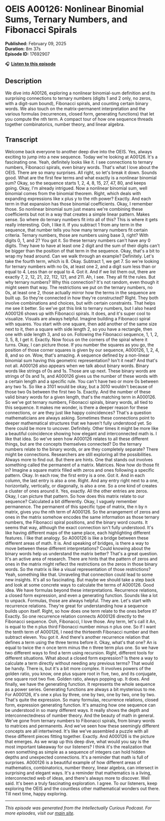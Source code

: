# OEIS A00126: Nonlinear Binomial Sums, Ternary Numbers, and Fibonacci Spirals

**Published:** February 09, 2025  
**Duration:** 8m 37s  
**Episode ID:** 17692907

🎧 **[Listen to this episode](https://intellectuallycurious.buzzsprout.com/2529712/episodes/17692907-oeis-a00126-nonlinear-binomial-sums-ternary-numbers-and-fibonacci-spirals)**

## Description

We dive into A00126, exploring a nonlinear binomial-sum definition and its surprising connections to ternary numbers (digits 1 and 2 only, no zeros, with a digit-sum bound), Fibonacci spirals, and counting certain binary words. We also touch on the matrix-permanent interpretation and the various formulas (recurrences, closed form, generating functions) that let you compute the nth term. A compact tour of how one sequence threads together combinatorics, number theory, and linear algebra.

## Transcript

Welcome back everyone to another deep dive into the OEIS. Yes, always exciting to jump into a new sequence. Today we're looking at A00126. It's a fascinating one. Yeah, definitely looks like it. I see connections to ternary numbers, Fibonacci spirals, even binary words. That's what I love about the OEIS. There are so many surprises. All right, so let's break it down. Sounds good. What are the first few terms and what exactly is a nonlinear binomial sum? Okay, so the sequence starts 1, 2, 4, 8, 15, 27, 47, 80, and keeps going. Okay, I'm already intrigued. Now a nonlinear binomial sum, well binomial comes from the binomial theorem. Right, which deals with expanding expressions like x plus y to the nth power? Exactly. And each term in that expansion has those binomial coefficients. Okay, I remember those. So nonlinear binomial sum just means we're combining these coefficients but not in a way that creates a simple linear pattern. Makes sense. So where do ternary numbers fit into all of this? This is where it gets really interesting. Ooh, I like it. If you subtract 1 from any term in the sequence, that number tells you how many ternary numbers fit certain criteria. Ternary numbers, those are numbers using base 3, right? With digits 0, 1, and 2? You got it. So these ternary numbers can't have any 0 digits. They have to have at least one 2 digit and the sum of their digits can't be bigger than the position of that term in the sequence. Okay, that's a bit to wrap my head around. Can we walk through an example? Definitely. Let's take the fourth term, which is 8. Okay. Subtract 1, we get 7. So we're looking for ternary numbers with no 0s, at least one 2, and a digit sum less than or equal to 4. Less than or equal to 4. Got it. And if we list them out, there are exactly 7, 2, 12, 21, 22, 112, 121, and 211. Ah, I see. They all fit the rules. But why ternary numbers? Why this connection? It's not random, even though it might seem that way. The restrictions we put on the ternary numbers, no 0s, at least one 2, those actually mirror how the terms in the sequence are built up. So they're connected in how they're constructed? Right. They both involve combinations and choices, but with certain constraints. That helps me see it better. So we've got this link to ternary numbers, but I also heard A000126 shows up with Fibonacci spirals. It does, and it's super cool to visualize. Visuals are always helpful. Imagine building a Fibonacci spiral with squares. You start with one square, then add another of the same size next to it, then a square with side length 2, so you have a rectangle, then one with side length 3, and so on. Following the Fibonacci sequence, 1, 1, 2, 3, 5, 8, I get it. Exactly. Now focus on the corners of the spiral where it turns. Okay, I can picture those. If you number the squares as you go, the position of those corner squares is given by our sequence, A000126, 1, 2, 4, 8, and so on. Wow, that's amazing. A sequence defined by a non-linear binomial sum having this geometric representation? Isn't it neat? And that's not all. A000126 also appears when we talk about binary words. Binary words like strings of 0s and 1s. Those are up next. These binary words are strings of 0s and 1s, and A000126 gives us the number of these words with a certain length and a specific rule. You can't have two or more 0s between any two 1s. So like a 3101 would be okay, but a 3010 wouldn't because of those two 0s between the first two 1s. Exactly. And the number of these valid binary words for a given length, that's the matching term in A000126. So we've got ternary numbers, Fibonacci spirals, binary words, all tied to this sequence. It makes me wonder, is there a deeper reason for these connections, or are they just like happy coincidences? That's a question mathematicians are always asking. Sometimes these connections point to deeper mathematical structures that we haven't fully understood yet. So there could be more to uncover. Definitely. Other times it might be more like a beautiful coincidence showing how elegant and interconnected math is. I like that idea. So we've seen how A000126 relates to all these different things, but are the concepts themselves connected? Do the ternary numbers relate to the binary words, or are they completely separate? There might be connections. Researchers are still exploring all the possibilities. Always more to find out. But there are hints. One that stands out involves something called the permanent of a matrix. Matrices. Now how do those fit in? Imagine a square matrix filled with zeros and ones following a specific pattern. Okay. In each row, the first entry is a one. Got it. And in each column, the last entry is also a one. Right. And any entry right next to a one, horizontally, vertically, or diagonally, is also a one. So a one kind of creates a cluster of ones around it. Yes, exactly. All the other entries are zeros. Okay, I can picture that pattern. So how does this matrix relate to our sequence? Calculated a bit differently. Okay, I vaguely remember permanence. The permanent of this specific type of matrix, the n by n matrix, gives you the nth term of A000126. So the arrangement of zeros and ones in the matrix somehow encodes the same information as those ternary numbers, the Fibonacci spiral positions, and the binary word counts. It seems that way, although the exact connection isn't fully understood. It's like having different maps of the same place, each highlighting different features. I like that analogy. So A000126 is like a bridge between these different areas of math. It is. And speaking of bridges, is there a way to move between these different interpretations? Could knowing about the binary words help us understand the matrix better? That's a great question. It's an active area of research. There are hints that the pattern of zeros and ones in the matrix might reflect the restrictions on the zeros in those binary words. So the matrix is like a visual representation of those restrictions? Yeah, something like that. Unraveling that connection could lead to some new insights. It's all so fascinating. But maybe we should take a step back and look at some concrete ways to calculate the terms of A000126. Good idea. We have formulas beyond these interpretations. Recurrence relations, a closed form expression, and even a generating function. Sounds like a lot to unpack. Formulas, those are always helpful. They are. Let's start with recurrence relations. They're great for understanding how a sequence builds upon itself. Right, so how does one term relate to the ones before it? Exactly. So one recurrence relation connects A000126 directly to the Fibonacci sequence. Ooh, Fibonacci, I love those. Any term, let's call it An, is equal to the n plus third Fibonacci number minus n plus one. So if I want the tenth term of A000126, I need the thirteenth Fibonacci number and then subtract eleven. You got it. And there's another recurrence relation that defines a term using the three terms before it. Okay, what's that one? An is equal to twice the n once term minus the n three term plus one. So we have two different ways to find a term using recursion. Right, different tools for different situations. What about a closed form expression? Is there a way to calculate a term directly without needing any previous terms? That would be handy. There is, but it's a bit more complex. It involves powers of the golden ratio, you know, one plus square root in five, two, and its conjugate, one square root two five. Golden ratio, always popping up. It does. And finally, we have the generating function. It represents the whole sequence as a power series. Generating functions are always a bit mysterious to me. For A000126, it's one x plus by three, one by two, one by two, one by two. That's quite the expression. So many formulas, recurrence relations, closed form, expression generating function. It's amazing how one sequence can be understood in so many different ways. It really shows the depth and interconnectedness of number theory. And the beauty of math in general. We've gone from ternary numbers to Fibonacci spirals, from binary words to matrices and permanents. And we've seen how these seemingly different concepts are all intertwined. It's like we've assembled a puzzle with all these different pieces fitting together. Exactly. And A000126 is the picture that emerges. As we wrap up this deep dive, what would you say is the most important takeaway for our listeners? I think it's the realization that even something as simple as a sequence of integers can hold hidden depths and unexpected connections. It's a reminder that math is full of surprises. A000126 is a beautiful example of how different areas of mathematics, combinatorics, number theory, linear algebra, can intersect in surprising and elegant ways. It's a reminder that mathematics is a living, interconnected web of ideas, and there's always more to discover. Well said. It's been a truly fascinating exploration. I agree. To our listeners, keep exploring the OEIS and the countless other mathematical wonders out there. Till next time, happy exploring.

---
*This episode was generated from the Intellectually Curious Podcast. For more episodes, visit our [main site](https://intellectuallycurious.buzzsprout.com).*
